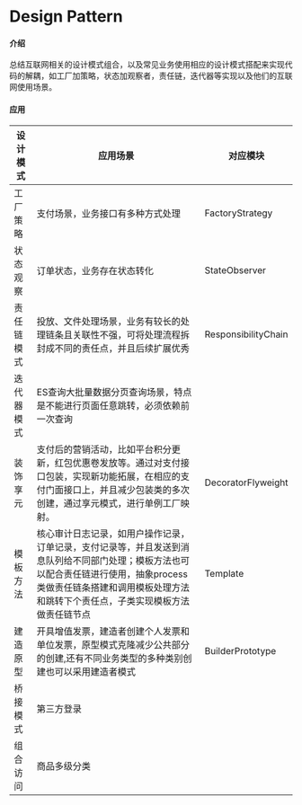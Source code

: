 # Design Pattern

#### 介绍
总结互联网相关的设计模式组合，以及常见业务使用相应的设计模式搭配来实现代码的解耦，如工厂加策略，状态加观察者，责任链，迭代器等实现以及他们的互联网使用场景。

#### 应用
| 设计模式 | 应用场景 | 对应模块 |
| --- | --- | --- |
| 工厂策略 | 支付场景，业务接口有多种方式处理| FactoryStrategy |
| 状态观察 | 订单状态，业务存在状态转化| StateObserver |
| 责任链模式 | 投放、文件处理场景，业务有较长的处理链条且关联性不强，可将处理流程拆封成不同的责任点，并且后续扩展优秀 | ResponsibilityChain |
| 迭代器模式 | ES查询大批量数据分页查询场景，特点是不能进行页面任意跳转，必须依赖前一次查询| |
| 装饰享元| 支付后的营销活动，比如平台积分更新，红包优惠卷发放等。通过对支付接口包装，实现新功能拓展，在相应的支付门面接口上，并且减少包装类的多次创建，通过享元模式，进行单例工厂映射。 | DecoratorFlyweight|
| 模板方法| 核心审计日志记录，如用户操作记录，订单记录，支付记录等，并且发送到消息队列给不同部门处理；模板方法也可以配合责任链进行使用，抽象process类做责任链条搭建和调用模板处理方法和跳转下个责任点，子类实现模板方法做责任链节点|Template|
|建造原型|开具增值发票，建造者创建个人发票和单位发票，原型模式克隆减少公共部分的创建,还有不同业务类型的多种类别创建也可以采用建造者模式|BuilderPrototype|
|桥接模式|第三方登录||
|组合访问|商品多级分类||